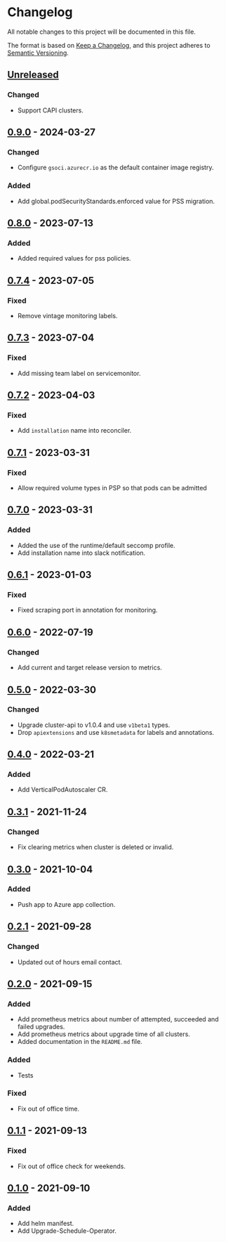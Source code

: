# Changelog

All notable changes to this project will be documented in this file.

The format is based on [Keep a Changelog](https://keepachangelog.com/en/1.0.0/),
and this project adheres to [Semantic Versioning](https://semver.org/spec/v2.0.0.html).


## [Unreleased]

### Changed

- Support CAPI clusters.

## [0.9.0] - 2024-03-27

### Changed

- Configure `gsoci.azurecr.io` as the default container image registry.

### Added

- Add global.podSecurityStandards.enforced value for PSS migration.

## [0.8.0] - 2023-07-13

### Added 

- Added required values for pss policies.

## [0.7.4] - 2023-07-05

### Fixed

- Remove vintage monitoring labels.

## [0.7.3] - 2023-07-04

### Fixed

- Add missing team label on servicemonitor.

## [0.7.2] - 2023-04-03

### Fixed

- Add `installation` name into reconciler.

## [0.7.1] - 2023-03-31

### Fixed

- Allow required volume types in PSP so that pods can be admitted

## [0.7.0] - 2023-03-31

### Added

- Added the use of the runtime/default seccomp profile.
- Add installation name into slack notification.

## [0.6.1] - 2023-01-03

### Fixed

- Fixed scraping port in annotation for monitoring.

## [0.6.0] - 2022-07-19

### Changed

- Add current and target release version to metrics.

## [0.5.0] - 2022-03-30

### Changed

- Upgrade cluster-api to v1.0.4 and use `v1beta1` types.
- Drop `apiextensions` and use `k8smetadata` for labels and annotations.

## [0.4.0] - 2022-03-21

### Added

- Add VerticalPodAutoscaler CR.

## [0.3.1] - 2021-11-24

### Changed

- Fix clearing metrics when cluster is deleted or invalid.

## [0.3.0] - 2021-10-04

### Added
- Push app to Azure app collection. 

## [0.2.1] - 2021-09-28

### Changed

- Updated out of hours email contact.

## [0.2.0] - 2021-09-15


### Added

- Add prometheus metrics about number of attempted, succeeded and failed upgrades.
- Add prometheus metrics about upgrade time of all clusters.
- Added documentation in the `README.md` file.

### Added

- Tests

### Fixed

- Fix out of office time.

## [0.1.1] - 2021-09-13

### Fixed

- Fix out of office check for weekends.

## [0.1.0] - 2021-09-10

### Added

- Add helm manifest.
- Add Upgrade-Schedule-Operator.


[Unreleased]: https://github.com/giantswarm/upgrade-schedule-operator/compare/v0.9.0...HEAD
[0.9.0]: https://github.com/giantswarm/upgrade-schedule-operator/compare/v0.8.0...v0.9.0
[0.8.0]: https://github.com/giantswarm/upgrade-schedule-operator/compare/v0.7.4...v0.8.0
[0.7.4]: https://github.com/giantswarm/upgrade-schedule-operator/compare/v0.7.3...v0.7.4
[0.7.3]: https://github.com/giantswarm/upgrade-schedule-operator/compare/v0.7.2...v0.7.3
[0.7.2]: https://github.com/giantswarm/upgrade-schedule-operator/compare/v0.7.1...v0.7.2
[0.7.1]: https://github.com/giantswarm/upgrade-schedule-operator/compare/v0.7.0...v0.7.1
[0.7.0]: https://github.com/giantswarm/upgrade-schedule-operator/compare/v0.6.1...v0.7.0
[0.6.1]: https://github.com/giantswarm/upgrade-schedule-operator/compare/v0.6.0...v0.6.1
[0.6.0]: https://github.com/giantswarm/upgrade-schedule-operator/compare/v0.5.0...v0.6.0
[0.5.0]: https://github.com/giantswarm/upgrade-schedule-operator/compare/v0.4.0...v0.5.0
[0.4.0]: https://github.com/giantswarm/upgrade-schedule-operator/compare/v0.3.1...v0.4.0
[0.3.1]: https://github.com/giantswarm/upgrade-schedule-operator/compare/v0.3.0...v0.3.1
[0.3.0]: https://github.com/giantswarm/upgrade-schedule-operator/compare/v0.2.1...v0.3.0
[0.2.1]: https://github.com/giantswarm/upgrade-schedule-operator/compare/v0.2.0...v0.2.1
[0.2.0]: https://github.com/giantswarm/upgrade-schedule-operator/compare/v0.1.1...v0.2.0
[0.1.1]: https://github.com/giantswarm/upgrade-schedule-operator/compare/v0.1.0...v0.1.1
[0.1.0]: https://github.com/giantswarm/upgrade-schedule-operator/releases/tag/v0.1.0
